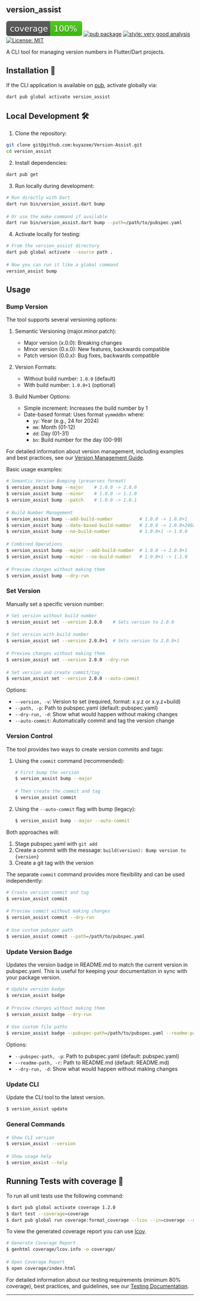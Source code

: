 ## version_assist

![coverage][coverage_badge]
[![pub package][pub_version_badge]][pub_package_link]
[![style: very good analysis][very_good_analysis_badge]][very_good_analysis_link]
[![License: MIT][license_badge]][license_link]

A CLI tool for managing version numbers in Flutter/Dart projects.

## Installation 🚀

If the CLI application is available on [pub](https://pub.dev), activate globally via:

```sh
dart pub global activate version_assist
```

## Local Development 🛠️

1. Clone the repository:

```sh
git clone git@github.com:kuyazee/Version-Assist.git
cd version_assist
```

2. Install dependencies:

```sh
dart pub get
```

3. Run locally during development:

```sh
# Run directly with Dart
dart run bin/version_assist.dart bump

# Or use the make command if available
dart run bin/version_assist.dart bump --path=/path/to/pubspec.yaml
```

4. Activate locally for testing:

```sh
# From the version_assist directory
dart pub global activate --source path .

# Now you can run it like a global command
version_assist bump
```

## Usage

### Bump Version

The tool supports several versioning options:

1. Semantic Versioning (major.minor.patch):

   - Major version (x.0.0): Breaking changes
   - Minor version (0.x.0): New features, backwards compatible
   - Patch version (0.0.x): Bug fixes, backwards compatible

2. Version Formats:

   - Without build number: `1.0.0` (default)
   - With build number: `1.0.0+1` (optional)

3. Build Number Options:
   - Simple increment: Increases the build number by 1
   - Date-based format: Uses format `yymmddbn` where:
     - `yy`: Year (e.g., 24 for 2024)
     - `mm`: Month (01-12)
     - `dd`: Day (01-31)
     - `bn`: Build number for the day (00-99)

For detailed information about version management, including examples and best practices, see our [Version Management Guide](docs/version_management.md).

Basic usage examples:

```sh
# Semantic Version Bumping (preserves format)
$ version_assist bump --major    # 1.0.0 -> 2.0.0
$ version_assist bump --minor    # 1.0.0 -> 1.1.0
$ version_assist bump --patch    # 1.0.0 -> 1.0.1

# Build Number Management
$ version_assist bump --add-build-number          # 1.0.0 -> 1.0.0+1
$ version_assist bump --date-based-build-number   # 1.0.0 -> 1.0.0+24020800
$ version_assist bump --no-build-number           # 1.0.0+1 -> 1.0.0

# Combined Operations
$ version_assist bump --major --add-build-number  # 1.0.0 -> 2.0.0+1
$ version_assist bump --minor --no-build-number   # 1.0.0+1 -> 1.1.0

# Preview changes without making them
$ version_assist bump --dry-run
```

### Set Version

Manually set a specific version number:

```sh
# Set version without build number
$ version_assist set --version 2.0.0    # Sets version to 2.0.0

# Set version with build number
$ version_assist set --version 2.0.0+1  # Sets version to 2.0.0+1

# Preview changes without making them
$ version_assist set --version 2.0.0 --dry-run

# Set version and create commit/tag
$ version_assist set --version 2.0.0 --auto-commit
```

Options:

- `--version, -v`: Version to set (required, format: x.y.z or x.y.z+build)
- `--path, -p`: Path to pubspec.yaml (default: pubspec.yaml)
- `--dry-run, -d`: Show what would happen without making changes
- `--auto-commit`: Automatically commit and tag the version change

### Version Control

The tool provides two ways to create version commits and tags:

1. Using the `commit` command (recommended):

   ```sh
   # First bump the version
   $ version_assist bump --major

   # Then create the commit and tag
   $ version_assist commit
   ```

2. Using the `--auto-commit` flag with bump (legacy):
   ```sh
   $ version_assist bump --major --auto-commit
   ```

Both approaches will:

1. Stage pubspec.yaml with `git add`
2. Create a commit with the message: `build(version): Bump version to {version}`
3. Create a git tag with the version

The separate `commit` command provides more flexibility and can be used independently:

```sh
# Create version commit and tag
$ version_assist commit

# Preview commit without making changes
$ version_assist commit --dry-run

# Use custom pubspec path
$ version_assist commit --path=/path/to/pubspec.yaml
```

### Update Version Badge

Updates the version badge in README.md to match the current version in pubspec.yaml. This is useful for keeping your documentation in sync with your package version.

```sh
# Update version badge
$ version_assist badge

# Preview changes without making them
$ version_assist badge --dry-run

# Use custom file paths
$ version_assist badge --pubspec-path=/path/to/pubspec.yaml --readme-path=/path/to/README.md
```

Options:

- `--pubspec-path, -p`: Path to pubspec.yaml (default: pubspec.yaml)
- `--readme-path, -r`: Path to README.md (default: README.md)
- `--dry-run, -d`: Show what would happen without making changes

### Update CLI

Update the CLI tool to the latest version.

```sh
$ version_assist update
```

### General Commands

```sh
# Show CLI version
$ version_assist --version

# Show usage help
$ version_assist --help
```

## Running Tests with coverage 🧪

To run all unit tests use the following command:

```sh
$ dart pub global activate coverage 1.2.0
$ dart test --coverage=coverage
$ dart pub global run coverage:format_coverage --lcov --in=coverage --out=coverage/lcov.info
```

To view the generated coverage report you can use [lcov](https://github.com/linux-test-project/lcov).

```sh
# Generate Coverage Report
$ genhtml coverage/lcov.info -o coverage/

# Open Coverage Report
$ open coverage/index.html
```

For detailed information about our testing requirements (minimum 80% coverage), best practices, and guidelines, see our [Testing Documentation](docs/testing.md).

---

[coverage_badge]: coverage_badge.svg
[pub_version_badge]: https://img.shields.io/badge/pub-v1.3.3-blue
[pub_package_link]: https://pub.dev/packages/version_assist
[license_badge]: https://img.shields.io/badge/license-MIT-blue.svg
[license_link]: https://opensource.org/licenses/MIT
[very_good_analysis_badge]: https://img.shields.io/badge/style-very_good_analysis-B22C89.svg
[very_good_analysis_link]: https://pub.dev/packages/very_good_analysis
[very_good_cli_link]: https://github.com/VeryGoodOpenSource/very_good_cli
